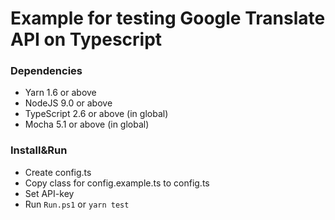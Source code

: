 # Example for testing Google Translate API on Typescript

### Dependencies

- Yarn 1.6 or above   
- NodeJS 9.0 or above    
- TypeScript 2.6 or above (in global)    
- Mocha 5.1 or above (in global)     
  
### Install&Run

- Create config.ts  
- Copy class for config.example.ts to config.ts   
- Set API-key  
- Run `Run.ps1` or `yarn test`  
